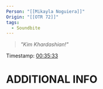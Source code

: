 ```yaml
---
Person: "[[Mikayla Noguiera]]"
Origin: "[[OTR 72]]"
tags:
  - Soundbite
---
```

> *"Kim Khardashian!"*

Timestamp: [00:35:33](https://youtu.be/j_lLeMIwlmE?t=2133)

# ADDITIONAL INFO